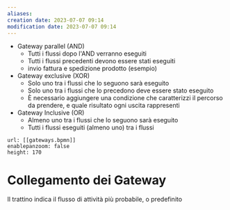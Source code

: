 ```yaml
---
aliases: 
creation date: 2023-07-07 09:14
modification date: 2023-07-07 09:14
---
```


- Gateway parallel (AND)
	- Tutti i flussi dopo l'AND verranno eseguiti
	- Tutti i flussi precedenti devono essere stati eseguiti
	- invio fattura e spedizione prodotto (esempio)
- Gateway exclusive (XOR)
	- Solo uno tra i flussi che lo seguono sarà eseguito
	- Solo uno tra i flussi che lo precedono deve essere stato eseguito
	- È necessario aggiungere una condizione che caratterizzi il percorso da prendere, e quale risultato ogni uscita rappresenti
- Gateway Inclusive (OR)
	- Almeno uno tra i flussi che lo seguono sarà eseguito
	- Tutti i flussi eseguiti (almeno uno) tra i flussi

```bpmn
url: [[gateways.bpmn]]
enablepanzoom: false
height: 170
```


# Collegamento dei Gateway
Il trattino indica il flusso di attività più probabile, o predefinito